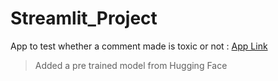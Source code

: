 # Streamlit_Project
App to test whether a comment made is toxic or not : [App Link](https://sarthakshive-streamlit-project-app-950p03.streamlit.app/)
> Added a pre trained model from Hugging Face
